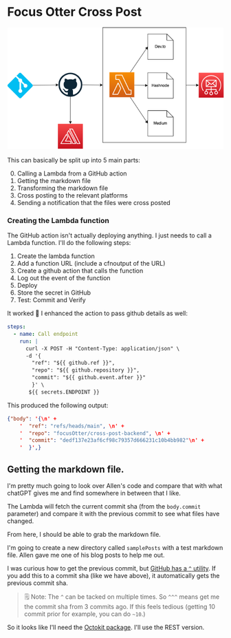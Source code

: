 # Focus Otter Cross Post

![arch diagram](../notes/cross-post.drawio.png)

This can basically be split up into 5 main parts:

0. Calling a Lambda from a GitHub action
1. Getting the markdown file
2. Transforming the markdown file
3. Cross posting to the relevant platforms
4. Sending a notification that the files were cross posted

### Creating the Lambda function

The GitHub action isn't actually deploying anything. I just needs to call a Lambda function. I'll do the following steps:

1. Create the lambda function
2. Add a function URL (include a cfnoutput of the URL)
3. Create a github action that calls the function
4. Log out the event of the function
5. Deploy
6. Store the secret in GitHub
7. Test: Commit and Verify

It worked 🎉
I enhanced the action to pass github details as well:

```yml
steps:
  - name: Call endpoint
    run: |
      curl -X POST -H "Content-Type: application/json" \
      -d '{
        "ref": "${{ github.ref }}", 
        "repo": "${{ github.repository }}", 
        "commit": "${{ github.event.after }}"
        }' \
       ${{ secrets.ENDPOINT }}
```

This produced the following output:

```json
{"body": '{\n' +
    '  "ref": "refs/heads/main", \n' +
    '  "repo": "focusOtter/cross-post-backend", \n' +
    '  "commit": "dedf137e23af6cf98c79357d666231c10b4bb982"\n' +
    '  }',}
```

## Getting the markdown file.

I'm pretty much going to look over Allen's code and compare that with what chatGPT gives me and find somewhere in between that I like.

The Lambda will fetch the current commit sha (from the `body.commit` parameter) and compare it with the previous commit to see what files have changed.

From here, I should be able to grab the markdown file.

I'm going to create a new directory called `samplePosts` with a test markdown file. Allen gave me one of his blog posts to help me out.

I was curious how to get the previous commit, but [GitHub has a `^` utility](https://docs.github.com/en/pull-requests/committing-changes-to-your-project/viewing-and-comparing-commits/comparing-commits#comparisons-across-commits). If you add this to a commit sha (like we have above), it automatically gets the previous commit sha.

> 🗒️ Note: The `^` can be tacked on multiple times. So `^^^` means get me the commit sha from 3 commits ago. If this feels tedious (getting 10 commit prior for example, you can do `~10`.)

So it looks like I'll need the [Octokit package](https://www.npmjs.com/package/octokit). I'll use the REST version.
